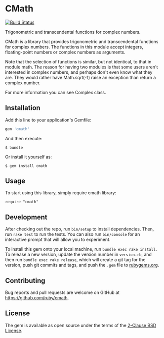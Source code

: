 # CMath

[![Build Status](https://travis-ci.org/ruby/cmath.svg?branch=master)](https://travis-ci.org/ruby/cmath)

Trigonometric and transcendental functions for complex numbers.

CMath is a library that provides trigonometric and transcendental functions for complex numbers. The functions in this module accept integers, floating-point numbers or complex numbers as arguments.

Note that the selection of functions is similar, but not identical, to that in module math. The reason for having two modules is that some users aren't interested in complex numbers, and perhaps don't even know what they are. They would rather have Math.sqrt(-1) raise an exception than return a complex number.

For more information you can see Complex class.

## Installation

Add this line to your application's Gemfile:

```ruby
gem 'cmath'
```

And then execute:

    $ bundle

Or install it yourself as:

    $ gem install cmath

## Usage

To start using this library, simply require cmath library:

```
require "cmath"
```

## Development

After checking out the repo, run `bin/setup` to install dependencies. Then, run `rake test` to run the tests. You can also run `bin/console` for an interactive prompt that will allow you to experiment.

To install this gem onto your local machine, run `bundle exec rake install`. To release a new version, update the version number in `version.rb`, and then run `bundle exec rake release`, which will create a git tag for the version, push git commits and tags, and push the `.gem` file to [rubygems.org](https://rubygems.org).

## Contributing

Bug reports and pull requests are welcome on GitHub at https://github.com/ruby/cmath.


## License

The gem is available as open source under the terms of the [2-Clause BSD License](https://opensource.org/licenses/BSD-2-Clause).
